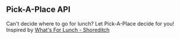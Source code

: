 ## Pick-A-Place API
Can't decide where to go for lunch? Let Pick-A-Place decide for you!
Inspired by [What's For Lunch - Shoreditch](http://whatsforlunchshoreditch.com/)
